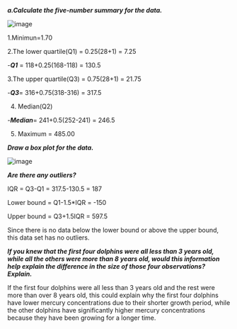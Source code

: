 ***a.Calculate the five-number summary for the data.***

![image](https://github.com/user-attachments/assets/36089440-ee8d-445a-b565-c9fcd38331a5)

1.Minimun=1.70

2.The lower quartile(Q1) = 0.25(28+1) = 7.25

  -***Q1*** = 118+0.25(168-118) = 130.5

3.The upper quartile(Q3) = 0.75(28+1) = 21.75

  -***Q3***= 316+0.75(318-316) = 317.5

4. Median(Q2)

  -***Median***= 241+0.5(252-241) = 246.5

5. Maximum = 485.00

***Draw a box plot for the data.***

![image](https://github.com/user-attachments/assets/12779be9-3448-44b8-9273-e9a6751bc8cb)


***Are there any outliers?***

IQR = Q3-Q1 = 317.5-130.5 = 187

Lower bound = Q1-1.5*IQR = -150 

Upper bound = Q3+1.5IQR = 597.5
   
Since there is no data below the lower bound or above the upper bound, this data set has no outliers.


***If you knew that the first four dolphins were all less than 3 years old, while all the others were more than 8 years old, would this information help explain the difference in the size of those four observations? Explain.***

If the first four dolphins were all less than 3 years old and the rest were more than  over 8 years old, this could explain why the first four dolphins have lower mercury concentrations due to their shorter growth period, while the other dolphins have significantly higher mercury concentrations because they have been growing for a longer time.
